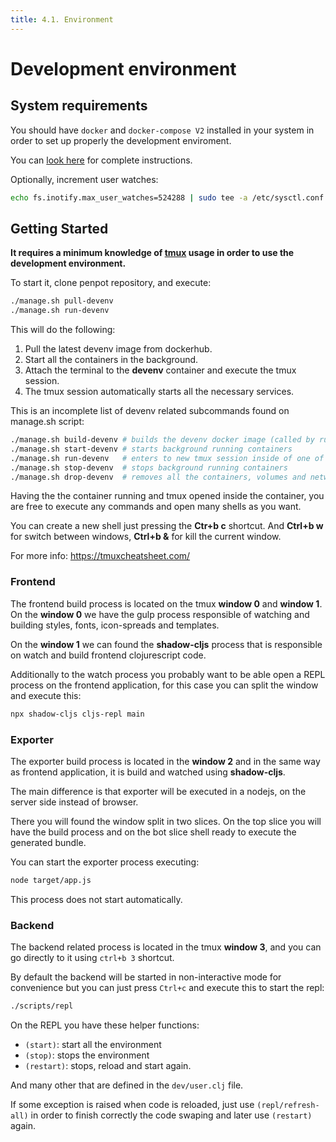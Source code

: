 ```yaml
---
title: 4.1. Environment
---
```


# Development environment

## System requirements

You should have `docker` and `docker-compose V2` installed in your system
in order to set up properly the development enviroment.

You can [look here][1] for complete instructions.

[1]: /technical-guide/getting-started/#docker


Optionally, increment user watches:

```bash
echo fs.inotify.max_user_watches=524288 | sudo tee -a /etc/sysctl.conf && sudo sysctl -p
```


## Getting Started

**It requires a minimum knowledge of [tmux](https://github.com/tmux/tmux/wiki)
usage in order to use the development environment.**

To start it, clone penpot repository, and execute:

```bash
./manage.sh pull-devenv
./manage.sh run-devenv
```

This will do the following:

1. Pull the latest devenv image from dockerhub.
2. Start all the containers in the background.
3. Attach the terminal to the **devenv** container and execute the tmux session.
4. The tmux session automatically starts all the necessary services.

This is an incomplete list of devenv related subcommands found on
manage.sh script:

```bash
./manage.sh build-devenv # builds the devenv docker image (called by run-devenv automatically when needed)
./manage.sh start-devenv # starts background running containers
./manage.sh run-devenv   # enters to new tmux session inside of one of the running containers
./manage.sh stop-devenv  # stops background running containers
./manage.sh drop-devenv  # removes all the containers, volumes and networks used by the devenv
```

Having the the container running and tmux opened inside the container,
you are free to execute any commands and open many shells as you want.

You can create a new shell just pressing the **Ctr+b c** shortcut. And
**Ctrl+b w** for switch between windows, **Ctrl+b &** for kill the
current window.

For more info: https://tmuxcheatsheet.com/


<!-- ## Inside the tmux session -->

<!-- By default, the tmux session opens 4 windows: -->

<!-- - **gulp** (0): responsible of build, watch (and other related) of -->
<!--   styles, images, fonts and templates. -->
<!-- - **frontend** (1): responsible of cljs compilation process of frontend. -->
<!-- - **exporter** (2): responsible of cljs compilation process of exporter. -->
<!-- - **backend** (3): responsible of starting the backend jvm process. -->


### Frontend

The frontend build process is located on the tmux **window 0** and
**window 1**. On the **window 0** we have the gulp process responsible
of watching and building styles, fonts, icon-spreads and templates.

On the **window 1** we can found the **shadow-cljs** process that is
responsible on watch and build frontend clojurescript code.

Additionally to the watch process you probably want to be able open a REPL
process on the frontend application, for this case you can split the window
and execute this:

```bash
npx shadow-cljs cljs-repl main
```

### Exporter

The exporter build process is located in the **window 2** and in the
same way as frontend application, it is build and watched using
**shadow-cljs**.

The main difference is that exporter will be executed in a nodejs, on
the server side instead of browser.

There you will found the window split in two slices. On the top slice
you will have the build process and on the bot slice shell ready to
execute the generated bundle.

You can start the exporter process executing:

```bash
node target/app.js
```

This process does not start automatically.


### Backend

The backend related process is located in the tmux **window 3**, and
you can go directly to it using `ctrl+b 3` shortcut.

By default the backend will be started in non-interactive mode for convenience
but you can just press `Ctrl+c` and execute this to start the repl:

```bash
./scripts/repl
```

On the REPL you have these helper functions:
- `(start)`: start all the environment
- `(stop)`: stops the environment
- `(restart)`: stops, reload and start again.

And many other that are defined in the `dev/user.clj` file.

If some exception is raised when code is reloaded, just use
`(repl/refresh-all)` in order to finish correctly the code swaping and
later use `(restart)` again.
